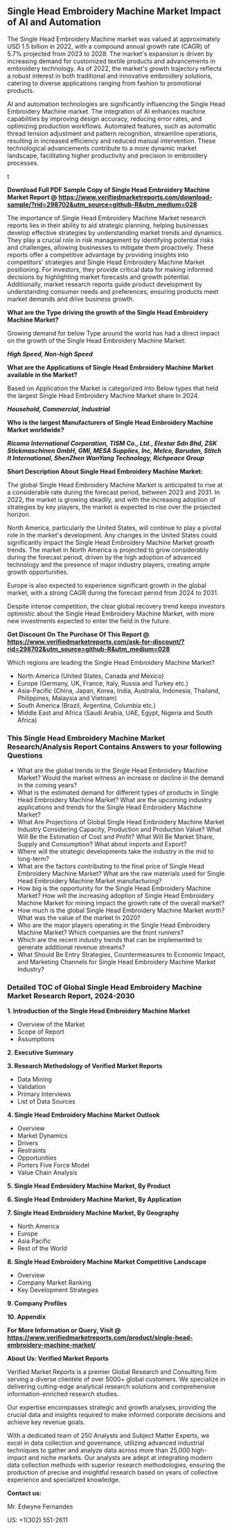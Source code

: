 <h2>Single Head Embroidery Machine Market Impact of AI and Automation</h2><p>The Single Head Embroidery Machine market was valued at approximately USD 1.5 billion in 2022, with a compound annual growth rate (CAGR) of 5.7% projected from 2023 to 2028. The market's expansion is driven by increasing demand for customized textile products and advancements in embroidery technology. As of 2022, the market's growth trajectory reflects a robust interest in both traditional and innovative embroidery solutions, catering to diverse applications ranging from fashion to promotional products.</p><p>AI and automation technologies are significantly influencing the Single Head Embroidery Machine market. The integration of AI enhances machine capabilities by improving design accuracy, reducing error rates, and optimizing production workflows. Automated features, such as automatic thread tension adjustment and pattern recognition, streamline operations, resulting in increased efficiency and reduced manual intervention. These technological advancements contribute to a more dynamic market landscape, facilitating higher productivity and precision in embroidery processes.</p>t</p><p id="" class=""><strong>Download Full PDF Sample Copy of Single Head Embroidery Machine Market Report @ <a href="https://www.verifiedmarketreports.com/download-sample/?rid=298702&utm_source=github-R&utm_medium=028" target="_blank">https://www.verifiedmarketreports.com/download-sample/?rid=298702&utm_source=github-R&utm_medium=028</a></strong></p><p>The importance of&nbsp;Single Head Embroidery Machine Market research reports lies in their ability to aid strategic planning, helping businesses develop effective strategies by understanding market trends and dynamics. They play a crucial role in risk management by identifying potential risks and challenges, allowing businesses to mitigate them proactively. These reports offer a competitive advantage by providing insights into competitors' strategies and Single Head Embroidery Machine Market positioning. For investors, they provide critical data for making informed decisions by highlighting market forecasts and growth potential. Additionally, market research reports guide product development by understanding consumer needs and preferences, ensuring products meet market demands and drive business growth.</p><p><strong>What are the&nbsp;Type driving the growth of the Single Head Embroidery Machine Market?</strong></p><p id="" class="">Growing demand for below Type around the world has had a direct impact on the growth of the Single Head Embroidery Machine Market:</p><em><strong>High Speed, Non-high Speed</strong></em></p><strong>What are the&nbsp;Applications&nbsp;of Single Head Embroidery Machine Market available in the Market?</strong></p><p id="" class="">Based on Application the Market is categorized into Below types that held the largest Single Head Embroidery Machine Market share In 2024.</p><em><strong>Household, Commercial, Industrial</strong></em></p><strong>Who is the largest Manufacturers of Single Head Embroidery Machine Market worldwide?</strong></p><p><em><strong>Ricoma International Corporation, TISM Co., Ltd., Elestar Sdn Bhd, ZSK Stickmaschinen GmbH, GMI, MESA Supplies, Inc, Melco, Barudan, Stitch It International, ShenZhen WanYang Technology, Richpeace Group</strong></em></p><p id="" class=""><strong>Short Description About Single Head Embroidery Machine Market:</strong></p><p>The global Single Head Embroidery Machine Market is anticipated to rise at a considerable rate during the forecast period, between 2023 and 2031. In 2022, the market is growing steadily, and with the increasing adoption of strategies by key players, the market is expected to rise over the projected horizon.</p><p>North America, particularly the United States, will continue to play a pivotal role in the market's development. Any changes in the United States could significantly impact the Single Head Embroidery Machine Market growth trends. The market in North America is projected to grow considerably during the forecast period, driven by the high adoption of advanced technology and the presence of major industry players, creating ample growth opportunities.</p><p>Europe is also expected to experience significant growth in the global market, with a strong CAGR during the forecast period from 2024 to 2031.</p><p>Despite intense competition, the clear global recovery trend keeps investors optimistic about the Single Head Embroidery Machine Market, with more new investments expected to enter the field in the future.</p><p id="" class=""><strong>Get Discount On The Purchase Of This Report @ <a href="https://www.verifiedmarketreports.com/ask-for-discount/?rid=298702&utm_source=github-R&utm_medium=028" target="_blank">https://www.verifiedmarketreports.com/ask-for-discount/?rid=298702&utm_source=github-R&utm_medium=028</a></strong></p>Which regions are leading the Single Head Embroidery Machine Market?</p><ul><li>North America (United States, Canada and Mexico)</li><li>Europe (Germany, UK, France, Italy, Russia and Turkey etc.)</li><li>Asia-Pacific (China, Japan, Korea, India, Australia, Indonesia, Thailand, Philippines, Malaysia and Vietnam)</li><li>South America (Brazil, Argentina, Columbia etc.)</li><li>Middle East and Africa (Saudi Arabia, UAE, Egypt, Nigeria and South Africa)</li></ul><h3 id="" class="">This Single Head Embroidery Machine Market Research/Analysis Report Contains Answers to your following Questions</h3><ul><li>What are the global trends in the Single Head Embroidery Machine Market? Would the market witness an increase or decline in the demand in the coming years?</li><li>What is the estimated demand for different types of products in Single Head Embroidery Machine Market? What are the upcoming industry applications and trends for the Single Head Embroidery Machine Market?</li><li>What Are Projections of Global Single Head Embroidery Machine Market Industry Considering Capacity, Production and Production Value? What Will Be the Estimation of Cost and Profit? What Will Be Market Share, Supply and Consumption? What about imports and Export?</li><li>Where will the strategic developments take the industry in the mid to long-term?</li><li>What are the factors contributing to the final price of Single Head Embroidery Machine Market? What are the raw materials used for Single Head Embroidery Machine Market manufacturing?</li><li>How big is the opportunity for the Single Head Embroidery Machine Market? How will the increasing adoption of Single Head Embroidery Machine Market for mining impact the growth rate of the overall market?</li><li>How much is the global Single Head Embroidery Machine Market worth? What was the value of the market In 2020?</li><li>Who are the major players operating in the Single Head Embroidery Machine Market? Which companies are the front runners?</li><li>Which are the recent industry trends that can be implemented to generate additional revenue streams?</li><li>What Should Be Entry Strategies, Countermeasures to Economic Impact, and Marketing Channels for Single Head Embroidery Machine Market Industry?</li></ul><h3 id="" class="">Detailed TOC of Global Single Head Embroidery Machine Market Research Report, 2024-2030</h3><p id="" class=""><strong>1. Introduction of the Single Head Embroidery Machine Market</strong></p><ul><li>Overview of the Market</li><li>Scope of Report</li><li>Assumptions</li></ul><p id="" class=""><strong>2. Executive Summary</strong></p><p id="" class=""><strong>3. Research Methodology of Verified Market Reports</strong></p><ul><li>Data Mining</li><li>Validation</li><li>Primary Interviews</li><li>List of Data Sources</li></ul><p id="" class=""><strong>4. Single Head Embroidery Machine Market Outlook</strong></p><ul><li>Overview</li><li>Market Dynamics</li><li>Drivers</li><li>Restraints</li><li>Opportunities</li><li>Porters Five Force Model</li><li>Value Chain Analysis</li></ul><p id="" class=""><strong>5. Single Head Embroidery Machine Market, By Product</strong></p><p id="" class=""><strong>6. Single Head Embroidery Machine Market, By Application</strong></p><p id="" class=""><strong>7. Single Head Embroidery Machine Market, By Geography</strong></p><ul><li>North America</li><li>Europe</li><li>Asia Pacific</li><li>Rest of the World</li></ul><p id="" class=""><strong>8. Single Head Embroidery Machine Market Competitive Landscape</strong></p><ul><li>Overview</li><li>Company Market Ranking</li><li>Key Development Strategies</li></ul><p id="" class=""><strong>9. Company Profiles</strong></p><p id="" class=""><strong>10. Appendix</strong></p><p id="" class=""><strong>For More Information or Query, Visit @ <a href="https://www.verifiedmarketreports.com/product/single-head-embroidery-machine-market/" target="_blank">https://www.verifiedmarketreports.com/product/single-head-embroidery-machine-market/</a></strong></p><p id="" class=""><strong>About Us: Verified Market Reports</strong></p><p id="" class="">Verified Market Reports is a premier Global Research and Consulting firm serving a diverse clientele of over 5000+ global customers. We specialize in delivering cutting-edge analytical research solutions and comprehensive information-enriched research studies.</p><p id="" class="">Our expertise encompasses strategic and growth analyses, providing the crucial data and insights required to make informed corporate decisions and achieve key revenue goals.</p><p id="" class="">With a dedicated team of 250 Analysts and Subject Matter Experts, we excel in data collection and governance, utilizing advanced industrial techniques to gather and analyze data across more than 25,000 high-impact and niche markets. Our analysts are adept at integrating modern data collection methods with superior research methodologies, ensuring the production of precise and insightful research based on years of collective experience and specialized knowledge.</p><p id="" class=""><strong>Contact us:</strong></p><p id="" class="">Mr. Edwyne Fernandes</p><p id="" class="">US: +1(302) 551-2611</p>
